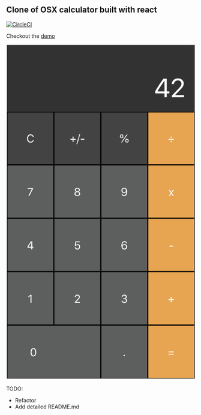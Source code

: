 ## Clone of OSX calculator built with react

[![CircleCI](https://circleci.com/gh/chamoda/react-calculator/tree/master.svg?style=svg)](https://circleci.com/gh/chamoda/react-calculator/tree/master)

Checkout the [demo](https://chamoda.com/react-calculator/)

![screen](screen.png)

TODO: 
* Refactor
* Add detailed README.md 




